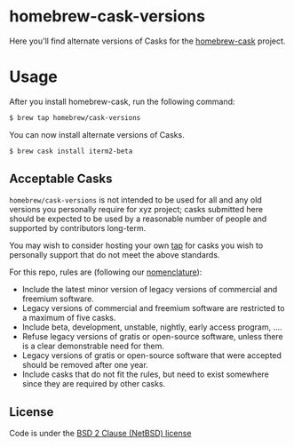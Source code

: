 # homebrew-cask-versions

Here you'll find alternate versions of Casks for the [homebrew-cask](https://github.com/Homebrew/homebrew-cask)
project.

# Usage

After you install homebrew-cask, run the following command:

```sh
$ brew tap homebrew/cask-versions
```

You can now install alternate versions of Casks.

```sh
$ brew cask install iterm2-beta
```

## Acceptable Casks

`homebrew/cask-versions` is not intended to be used for all and any old versions you personally require for xyz project; casks submitted here should be expected to be used by a reasonable number of people and supported by contributors long-term.

You may wish to consider hosting your own [tap](https://github.com/Homebrew/brew/blob/master/docs/How-to-Create-and-Maintain-a-Tap.md) for casks you wish to personally support that do not meet the above standards.

For this repo, rules are (following our [nomenclature](https://github.com/Homebrew/homebrew-cask/blob/master/doc/development/adding_a_cask.md#finding-a-home-for-your-cask)):

+ Include the latest minor version of legacy versions of commercial and freemium software.
+ Legacy versions of commercial and freemium software are restricted to a maximum of five casks.
+ Include beta, development, unstable, nightly, early access program, ….
+ Refuse legacy versions of gratis or open-source software, unless there is a clear demonstrable need for them.
+ Legacy versions of gratis or open-source software that were accepted should be removed after one year.
+ Include casks that do not fit the rules, but need to exist somewhere since they are required by other casks.

## License
Code is under the [BSD 2 Clause (NetBSD) license](https://github.com/Homebrew/homebrew-cask-versions/blob/master/LICENSE)
